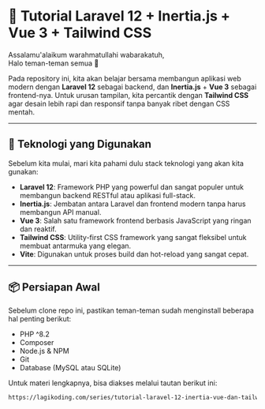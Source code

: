 # 📘 Tutorial Laravel 12 + Inertia.js + Vue 3 + Tailwind CSS

Assalamu'alaikum warahmatullahi wabarakatuh,  
Halo teman-teman semua 👋

Pada repository ini, kita akan belajar bersama membangun aplikasi web modern dengan **Laravel 12** sebagai backend, dan **Inertia.js** + **Vue 3** sebagai frontend-nya. Untuk urusan tampilan, kita percantik dengan **Tailwind CSS** agar desain lebih rapi dan responsif tanpa banyak ribet dengan CSS mentah.

---

## 🧩 Teknologi yang Digunakan

Sebelum kita mulai, mari kita pahami dulu stack teknologi yang akan kita gunakan:

- **Laravel 12**: Framework PHP yang powerful dan sangat populer untuk membangun backend RESTful atau aplikasi full-stack.
- **Inertia.js**: Jembatan antara Laravel dan frontend modern tanpa harus membangun API manual.
- **Vue 3**: Salah satu framework frontend berbasis JavaScript yang ringan dan reaktif.
- **Tailwind CSS**: Utility-first CSS framework yang sangat fleksibel untuk membuat antarmuka yang elegan.
- **Vite**: Digunakan untuk proses build dan hot-reload yang sangat cepat.

---

## 📦 Persiapan Awal

Sebelum clone repo ini, pastikan teman-teman sudah menginstall beberapa hal penting berikut:

- PHP ^8.2
- Composer
- Node.js & NPM
- Git
- Database (MySQL atau SQLite)

Untuk materi lengkapnya, bisa diakses melalui tautan berikut ini:

```bash
https://lagikoding.com/series/tutorial-laravel-12-inertia-vue-dan-tailwind-css
